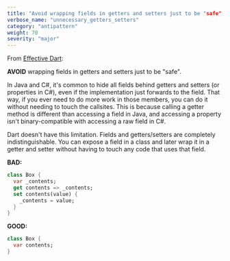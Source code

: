 ```yaml
---
title: "Avoid wrapping fields in getters and setters just to be "safe"."
verbose_name: "unnecessary_getters_setters"
category: "antipattern"
weight: 70
severity: "major"
---
```

From [Effective Dart](https://dart.dev/effective-dart/usage#dont-wrap-a-field-in-a-getter-and-setter-unnecessarily):

**AVOID** wrapping fields in getters and setters just to be "safe".

In Java and C#, it's common to hide all fields behind getters and setters (or
properties in C#), even if the implementation just forwards to the field.  That
way, if you ever need to do more work in those members, you can do it without needing
to touch the callsites.  This is because calling a getter method is different
than accessing a field in Java, and accessing a property isn't binary-compatible
with accessing a raw field in C#.

Dart doesn't have this limitation.  Fields and getters/setters are completely
indistinguishable.  You can expose a field in a class and later wrap it in a
getter and setter without having to touch any code that uses that field.

**BAD:**
```dart
class Box {
  var _contents;
  get contents => _contents;
  set contents(value) {
    _contents = value;
  }
}
```

**GOOD:**
```dart
class Box {
  var contents;
}
```
